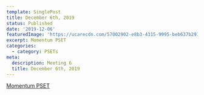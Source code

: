 ```yaml
---
template: SinglePost
title: December 6th, 2019
status: Published
date: '2019-12-06'
featuredImage: 'https://ucarecdn.com/57002902-e8b3-4315-9995-beb637b29128/'
excerpt: Momentum PSET
categories:
  - category: PSETs
meta:
  description: Meeting 6
  title: December 6th, 2019
---
```


[Momentum PSET](https://mgh-physics.now.sh/d/momentum-pset.pdf )